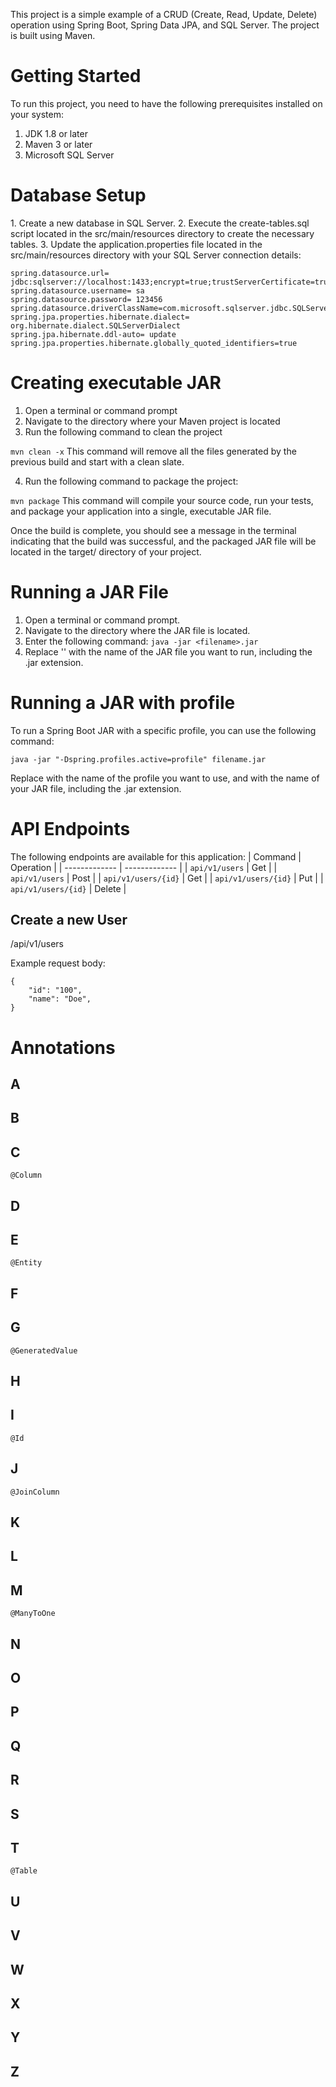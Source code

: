 This project is a simple example of a CRUD (Create, Read, Update, Delete) operation using Spring Boot, Spring Data JPA, and SQL Server. The project is built using Maven.

<h1>Getting Started</h1>

To run this project, you need to have the following prerequisites installed on your system:

1. JDK 1.8 or later
2. Maven 3 or later
3. Microsoft SQL Server

<h1>Database Setup</h1>
1. Create a new database in SQL Server.
2. Execute the create-tables.sql script located in the src/main/resources directory to create the necessary tables.
3. Update the application.properties file located in the src/main/resources directory with your SQL Server connection details:


```
spring.datasource.url= jdbc:sqlserver://localhost:1433;encrypt=true;trustServerCertificate=true;databaseName=db_name
spring.datasource.username= sa
spring.datasource.password= 123456
spring.datasource.driverClassName=com.microsoft.sqlserver.jdbc.SQLServerDriver
spring.jpa.properties.hibernate.dialect= org.hibernate.dialect.SQLServerDialect
spring.jpa.hibernate.ddl-auto= update
spring.jpa.properties.hibernate.globally_quoted_identifiers=true
```

<h1>Creating executable JAR</h1>

1. Open a terminal or command prompt
2. Navigate to the directory where your Maven project is located
3. Run the following command to clean the project


`mvn clean -x` This command will remove all the files generated by the previous build and start with a clean slate.

4. Run the following command to package the project:

`mvn package` This command will compile your source code, run your tests, and package your application into a single, executable JAR file.

Once the build is complete, you should see a message in the terminal indicating that the build was successful, and the packaged JAR file will be located in the target/ directory of your project.

<h1>Running a JAR File</h1>

1. Open a terminal or command prompt.
2. Navigate to the directory where the JAR file is located.
3. Enter the following command: `java -jar <filename>.jar` 
4. Replace '<filename>' with the name of the JAR file you want to run, including the .jar extension.

    
<h1>Running a JAR with profile</h1>
To run a Spring Boot JAR with a specific profile, you can use the following command: 
    
`java -jar "-Dspring.profiles.active=profile" filename.jar`

Replace <profile> with the name of the profile you want to use, and <filename> with the name of your JAR file, including the .jar extension.

<h1>API Endpoints</h1>

The following endpoints are available for this application:
| Command  | Operation |
| ------------- | ------------- |
| `api/v1/users`  | Get  |
| `api/v1/users`  | Post  |
| `api/v1/users/{id}`  | Get  |
| `api/v1/users/{id}`  | Put  |
| `api/v1/users/{id}`  | Delete  |
<h2>Create a new User</h2>
/api/v1/users

Example request body:

```
{
    "id": "100",
    "name": "Doe",
}
```

# Annotations
## A
## B
## C
`@Column`
## D
## E
`@Entity`
## F
## G
`@GeneratedValue`
## H
## I
`@Id`
## J
`@JoinColumn`
## K
## L
## M
`@ManyToOne`
## N
## O
## P
## Q
## R
## S
## T
`@Table`
## U
## V
## W
## X
## Y
## Z


